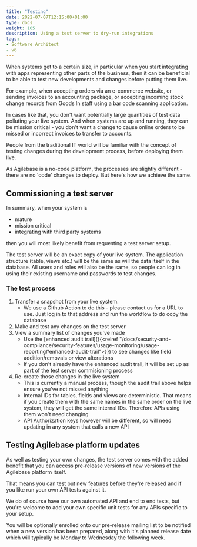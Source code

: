 ```yaml
---
title: "Testing"
date: 2022-07-07T12:15:00+01:00
type: docs
weight: 105
description: Using a test server to dry-run integrations
tags:
- Software Architect
- v6
---
```

When systems get to a certain size, in particular when you start integrating with apps representing other parts of the business, then it can be beneficial to be able to test new developments and changes before putting them live.

For example, when accepting orders via an e-commerce website, or sending invoices to an accounting package, or accepting incoming stock change records from Goods In staff using a bar code scanning application.

In cases like that, you don't want potentially large quantities of test data polluting your live system. And when systems are up and running, they can be mission critical - you don't want a change to cause online orders to be missed or incorrect invoices to transfer to accounts.

People from the traditional IT world will be familiar with the concept of testing changes during the development process, before deploying them live.

As Agilebase is a no-code platform, the processes are slightly different - there are no 'code' changes to deploy. But here's how we achieve the same.

## Commissioning a test server

In summary, when your system is
* mature
* mission critical
* integrating with third party systems

then you will most likely benefit from requesting a test server setup.

The test server will be an exact copy of your live system. The application structure (table, views etc.) will be the same as will the data itself in the database. All users and roles will also be the same, so people can log in using their existing username and passwords to test changes.

### The test process
1) Transfer a snapshot from your live system.
    * We use a Github Action to do this - please contact us for a URL to use. Just log in to that address and run the workflow to do copy the database
2) Make and test any changes on the test server
3) View a summary list of changes you've made
    * Use the [enhanced audit trail]({{<relref "/docs/security-and-compliance/security-features/usage-monitoring/usage-reporting#enhanced-audit-trail">}}) to see changes like field addition/removals or view alterations
    * If you don't already have the enhanced audit trail, it will be set up as part of the test server commisioning process
4) Re-create those changes in the live system
    * This is currently a manual process, though the audit trail above helps ensure you've not missed anything
    * Internal IDs for tables, fields and views are deterministic. That means if you create them with the same names in the same order on the live system, they will get the same internal IDs. Therefore APIs using them won't need changing
    * API Authorization keys however will be different, so will need updating in any system that calls a new API
    
## Testing Agilebase platform updates

As well as testing your own changes, the test server comes with the added benefit that you can access pre-release versions of new versions of the Agilebase platform itself.

That means you can test out new features before they're released and if you like run your own API tests against it.

We do of course have our own automated API and end to end tests, but you're welcome to add your own specific unit tests for any APIs specific to your setup.

You will be optionally enrolled onto our pre-release mailing list to be notified when a new version has been prepared, along with it's planned release date which will typically be Monday to Wednesday the following week.
